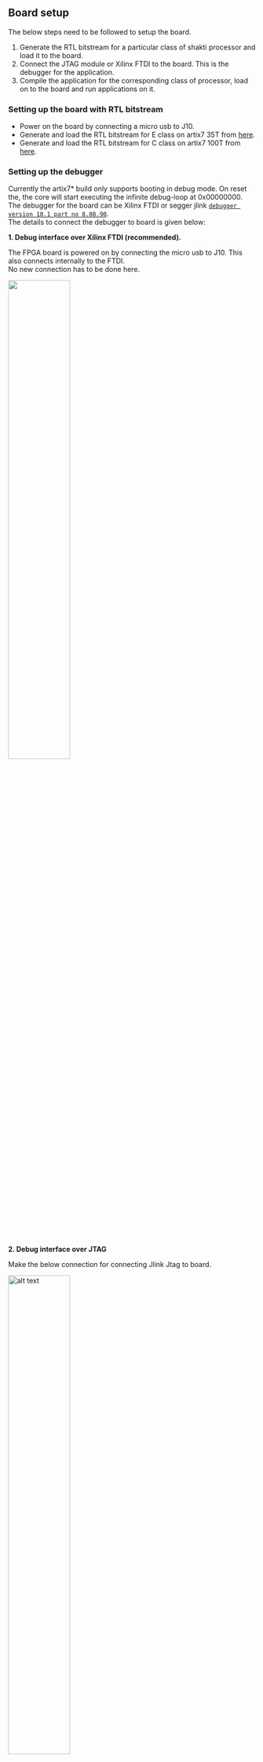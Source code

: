 ## Board setup 

The below steps need to be followed to setup the board.

1. Generate the RTL bitstream for a particular class of shakti processor and load it to the board.
2. Connect the JTAG module or Xilinx FTDI to the board. This is the debugger for the application.
3. Compile the application for the corresponding class of processor, load on to the board and run applications on it.

### Setting up the board with RTL bitstream ###

* Power on the board by connecting a micro usb to J10.
* Generate and load the RTL bitstream for E class on artix7 35T from [here](https://gitlab.com/shaktiproject/cores/shakti-soc/tree/12-eclass-on-35t/fpga/boards/artya7-35t/e-class).
* Generate and load the RTL bitstream for C class on artix7 100T from [here](https://gitlab.com/shaktiproject/cores/shakti-soc/tree/master/fpga/boards/artya7-100t/c-class).

### Setting up the debugger ###

Currently the artix7* build only supports booting in debug mode. On reset the, the core will start executing the infinite debug-loop at 0x00000000.<br />
The debugger for the board can be Xilinx FTDI or segger jlink [`debugger version 10.1 part no 8.08.90`](https://www.segger.com/products/debug-probes/j-link/models/j-link-edu/).<br />
The details to connect the debugger to board is given below:

**1. Debug interface over Xilinx FTDI (recommended).**

The FPGA board is powered on by connecting the micro usb to J10. This also connects internally to the FTDI.<br />
No new connection has to be done here. 

<img src="https://gitlab.com/shaktiproject/software/shakti-sdk/raw/master/doc/images/ftdi_connection.png" alt="" width="50%" height="50%">


**2. Debug interface over JTAG**

Make the below connection for connecting Jlink Jtag to board.



<img src="https://gitlab.com/shaktiproject/software/shakti-sdk/raw/master/doc/images/connections.jpg" alt="alt text" width="50%" height="50%">



### Application development

Follow the [howto_develop](https://gitlab.com/shaktiproject/software/shakti-sdk/blob/master/doc/howto_develop.md) document for developing applications.
Compile the application image for the corresponding board.<br />
The following sections, provide information on the devices in the SoC.


### Device pin mapping ###

To connect different sensors/peripherals to the SoC, a device pin mapping table is provided below. 
The board support package takes care of the memory mapping and provides driver support for different devices.
Use the below pin mapping table for any physical connections.


**1. Device description**

| **Device name** | **Abbreviation** |
| ----------------- | ------------------ |
| GPIO | General Purporse Input Output pins |
| I2C | Inter-Integrated Circuit |
| SPI  | Serial Peripheral Interface |
| PWM | Pulse Width Modulation |
| PLIC | Platform Level Interrupt Controller |
| CLIC | Core Level Interrupt Controller |
| ADC | Analog Digital Converter |
| UART | Universal Asynchronous Receiver Transmitter |

**2. Artix7_100T pin mapping details**

| **s.no** | **pin description** | **artix7_100T pin mapping** | **remarks** | **peripheral** |
| ------ | ----------------------- | ------------------------ | ------- | ---------- |
| 1. | GPIO0 | CKIO0 (J4[1],IO - Lower) | Arduino Header (ChipKit Outer Digital Header) | General Purpose Input/Output pins |
|  |GPIO1  |CKIO1 (J4[3],IO - Lower)| |  |
|  |GPIO2  |CIIO2 (J4[5],IO - Lower)| |  |
| |GPIO3  |CKIO3 (J4[7],IO - Lower)| |  |
| |GPIO4  |CKIO4 (J4[9],IO - Lower)| |  |
| |GPIO5 |CKIO5 (J4[11],IO - Lower)| |  |
| |GPIO6  |CKIO6 (J4[13],IO - Lower)| |  |
| |GPIO7  |CKIO7 (J4[15],IO - Lower)| |  |
| |GPIO8  |CKIO8 (J2[1],IO - Higher)| |  |
| |GPIO9  |CKIO9 (J2[3],IO - Higher)| |  |
| |GPIO10  |CKIO10 (J2[5],IO - Higher)| |  |
| |GPIO11  |CKIO11 (J2[7],IO - Higher)| |  |
| |GPIO12  |CKIO12 (J2[9],IO - Higher)| |  |
| |GPIO13  |CKIO13 (J2[11],IO - Higher)| |  |
| |GPIO14|CKIO26 (J4[2],IO - Lower) || |
| |GPIO15  |CKIO27 (J4[4],IO - Lower)| |  |
|2.|SDA  | CK _SDA (J3[1]) | J3 | I2C |
|  |SCL  | CK _SCL (J3[2]) | | |
|3.|TRST  |JA[4]  |PMOD Connector (JA)|JLINK JTAG - OPENOCD|
| |TDI  |JA[2]| |  |
| |TMS  |JA[1]| |  |
| |TCK  |JA[8]| |  |
| |TDO  |JA[7]| |  |
| |Vcc  |JA[6]| |  |
| |Gnd  |JA[5]| |  |
|4.|UART0 TX  |J10  |Digilent JTAG USB circuitry |UART |
| |UART0 RX  |J10| |  |
|5.|INTERRUPT 0  |CKIO28 (J4[6],IO - Lower)|Arduino Header (ChipKit Outer Digital Header) |Interrupts|
| |INTERRUPT 1  |CKIO29 (J4[8],IO - Lower)| |  |
| |INTERRUPT 2  |CKIO30 (J4[10],IO - Lower)| |  |
| |INTERRUPT 3  |CKIO31 (J4[12],IO - Lower)| |  |
| |INTERRUPT 4|CKIO32 (J4[14],IO - Lower) || |
| |INTERRUPT 5  |CKIO33 (J4[16],IO - Lower)| |  |
| |INTERRUPT 6 |CKIO34 (J2[2],IO - Lower)| |  |
| |INTERRUPT 7  |CKIO35 (J2[4],IO - Lower)| |  |
 
**3. Artix7_35T pin mapping details**


| **s.no** | **pin description** | **artix7_100T pin mapping** | **remarks** | **peripheral** |
| ----- | ------------------------ | ------------------------ | -------- | ---------- |
| 1. |  GPIO0 | CKIO0 (J4[1],IO - Lower)  |  Arduino Header (ChipKit Outer Digital Header) |  General Purpose Input/Output pins |  
|  | GPIO1  | CKIO1 (J4[3],IO - Lower)  |   |   |  
|  | GPIO2  | CIIO2 (J4[5],IO - Lower)  |   |   |  
|  | GPIO3  | CKIO3 (J4[7],IO - Lower)  |   |   |  
|  | GPIO4  | CKIO4 (J4[9],IO - Lower)  |   |   |  
|  | GPIO5  | CKIO5 (J4[11],IO - Lower)  |   |   |  
|  | GPIO6  |  CKIO6 (J4[13],IO - Lower) |   |   |  
|  | GPIO7  |  CKIO7 (J4[15],IO - Lower) |   |   |  
|  | GPIO8  | CKIO8 (J2[1],IO - Higher)  |   |   |  
|  | GPIO9  | CKIO9 (J2[3],IO - Higher)  |   |   |  
|  | GPIO10  | CKIO10 (J2[5],IO - Higher)  |   |   |  
|  | GPIO11  |  CKIO11 (J2[7],IO - Higher) |   |   |  
|  | GPIO12  | CKIO12 (J2[9],IO - Higher)  |   |   |  
|  | GPIO13  | CKIO13 (J2[11],IO - Higher)  |   |   |  
|  | GPIO14  | CKIO26 (J4[2],IO - Lower)  |   |   |  
|  | GPIO15  | CKIO27 (J4[4],IO - Lower)  |   |   |
|2.|SDA  | CK _SDA (J3[1]) | J3 | I2C |
|  |SCL  | CK _SCL (J3[2]) | |  | |
| 3.| TRST  | JA[4]  | PMOD Connector(JA) | JLINK JTAG -OPENOCD|  
|  | TDI  | JA[2]  |   |   |  
|  | TMS  | JA[1]  |   |   |  
|  |  TCK |  JA[8] |   |   |  
|  | TDO  | JA[7]  |   |   |  
| |Vcc  |JA[6]| |  |   |   |
| |Gnd  |JA[5]| |  |   |   |
|4.| UART0 TX  | J10  | Diligent JTAG USB circuitary  | UART |  
|  | UART0 RX  |  J10 |   |   |  
|5.|  UART1 TX |  JC[7] - 3P | UART1  |   |  
|  |  UART1 RX | JC[8] - 3N  |   |   |  
|6.| UART2 TX  | JC[9] - 4P  | UART2  |   |  
|  | UART2 RX  | JC[10] - 4N  |   |   |  
|7. |  INTERRUPT 0 | CKIO28 (J4[6],IO - Lower)  | Arduino Header (ChipKit Outer Digital Header) | Interrupts  |  
|  | INTERRUPT 1  | CKIO29 (J4[8],IO - Lower)  |   |   |  
| 8.| ADC 4  | CKA0  |  Single Ended ADCs| ADC  |  
|  | ADC 5  | CK A1  |   |   |  
|  | ADC 6  | CK A2  |   |   |  
|  | ADC 7  | CK A3  |   |   |  
|  |  ADC 15 | CK A4  |   |   |  
|  | ADC 0  |  CK A5 |   |   |  
|9.| ADC 12P  | CK A6  | Differential ADCs|   |  
|  | ADC 12N  | CK A7  |   |   |  
|10.| ADC 13P  | CK A8  |   |   |  
|  | ADC 13N  | CK A9  |   |   |  
|11.| ADC 14P  |  CK A10 |   |   |  
|  | ADC 14N  | CK A11|   |   |  
|12.| PWM 0  | JD[1]  | PULSE WIDTH MODULATION PINS  |  PWM PINS  |  
|  | PWM 1  | JD[2]  |   |   |  
|  | PWM 2  |  JD[3] |   |   |  
|  | PWM 3  |  JD[4] |   |   |  
|  | PWM 4  |   JD[7] |   |   |  
|  | PWM 5  |  JD[8] |   |   |  
|13.| SPI0 CS  | JB[1] - 1P  | SPI0  |   |  
|  | SPI0 SCLK  | JB[2] - 1N  |   |   |  
|  | SPI0 MISO  | JB[3] - 2P  |   |   |  
|  | SPI0 MOSI  | JB[4] - 2N  |   |   |  
|14.| SPI1 CS  | JB[7] - 3P  | SPI1  |   |  
|  | SPI1 SCLK  | JB[8] - 3N  |   |   |  
|  | SPI1 MISO  | JB[9] - 4P  |   |   |  
|  | SPI1 MOSI  | JB[10] - 4N  |   |   |  
|15.| SPI2 CS  | JC[1] - 1P  | SPI2  |   |  
|  | SPI2 SCLK  | JC[2] - 1N  |   |   |  
|  | SPI2 MISO  | JC[3] - 2P  |   |   |  
|  | SPI2 MOSI  | JC[4] - 2N  |   |   |  


## Testing applications to the board

After loading the board with RTL bitstream, software applications are developed. The developed application is tested on the board by following the below procedure.


Pre-requisites:

* sudo apt-get install python-serial

* Open three terminals, one for each of the following

  - One terminal for openocd.
  - Another for gdb server
  - And the last one for uart terminal display.

Follow the steps below to set up and run programs

1. In the first terminal launch OpenOCD with sudo permission. Please ensure you are in the shakti-sdk directory.

For example,

        $ pwd
        /home/user/shakti-sdk

Running openocd:

   1.1. Using FTDI

Press reset in the board and run the below commands.

```
        $ cd ./bsp/third_party/artix7_100t
        $ sudo openocd -f ftdi.cfg
```

   1.2. Using JLINK

```
        $ cd ./bsp/third_party/artix7_100t
        $ sudo openocd -f jlink.cfg
```

2. In the second terminal launch gdb. Applications will be loaded to memory in FPGA board and run in this terminal.

``` 
        $ riscv64-unknown-elf-gdb -x gdb.script
        $ file "executable with absolute path"
        $ load
        $ c
```
3. In the third terminal open miniterm.py to display output from UART
```
        $ sudo miniterm.py /dev/ttyUSB0 19200
```
note: 
1. "/dev/ttyUSB0" - ttyUSB means "USB serial port adapter" and the "0" ( "0" or "1" or whatever) is the USB device number.
2. For 32 bit applications, please use riscv32-unknown-elf-gdb instead of riscv64-unknown-elf-gdb.

